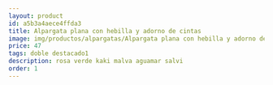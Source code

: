 ```yaml
---
layout: product
id: a5b3a4aece4ffda3
title: Alpargata plana con hebilla y adorno de cintas 
image: img/productos/alpargatas/Alpargata plana con hebilla y adorno de cintas =47=doble destacado1=rosa verde kaki malva aguamar salvi.webp
price: 47
tags: doble destacado1
description: rosa verde kaki malva aguamar salvi
order: 1
---
```

